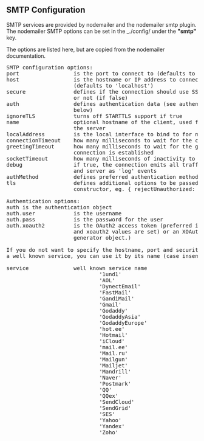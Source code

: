 ## SMTP Configuration ##

SMTP services are provided by nodemailer and the nodemailer smtp plugin. The nodemailer SMTP options
can be set in the _./config/<cfgfile> under the __"smtp"__ key.

The options are listed here, but are copied from the nodemailer documentation.

<pre>
SMTP configuration options:
port                 is the port to connect to (defaults to 25 or 465)
host                 is the hostname or IP address to connect to
                     (defaults to 'localhost')
secure               defines if the connection should use SSL (if true)
                     or not (if false)
auth                 defines authentication data (see authentication sections
                     below)
ignoreTLS            turns off STARTTLS support if true
name                 optional hostname of the client, used for identifying to
                     the server
localAddress         is the local interface to bind to for network connections
connectionTimeout    how many milliseconds to wait for the connection to establish
greetingTimeout      how many milliseconds to wait for the greeting after
                     connection is established
socketTimeout        how many milliseconds of inactivity to allow
debug                if true, the connection emits all traffic between client
                     and server as 'log' events
authMethod           defines preferred authentication method, eg. 'PLAIN'
tls                  defines additional options to be passed to the socket
                     constructor, eg. { rejectUnauthorized: true} }

Authentication options:
auth is the authentication object
auth.user            is the username
auth.pass            is the password for the user
auth.xoauth2         is the OAuth2 access token (preferred if both pass
                     and xoauth2 values are set) or an XOAuth2 tokens
                     generator object.)

If you do not want to specify the hostname, port and security settings for
a well known service, you can use it by its name (case insensitive)

service              well known service name
                             '1und1'
                             'AOL'
                             'DynectEmail'
                             'FastMail'
                             'GandiMail'
                             'Gmail'
                             'Godaddy'
                             'GodaddyAsia'
                             'GodaddyEurope'
                             'hot.ee'
                             'Hotmail'
                             'iCloud'
                             'mail.ee'
                             'Mail.ru'
                             'Mailgun'
                             'Mailjet'
                             'Mandrill'
                             'Naver'
                             'Postmark'
                             'QQ'
                             'QQex'
                             'SendCloud'
                             'SendGrid'
                             'SES'
                             'Yahoo'
                             'Yandex'
                             'Zoho'
</pre>
